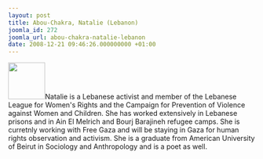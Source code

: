 ```yaml
---
layout: post
title: Abou-Chakra, Natalie (Lebanon)
joomla_id: 272
joomla_url: abou-chakra-natalie-lebanon
date: 2008-12-21 09:46:26.000000000 +01:00
---
```

<img src="http://www.freegaza.org/uploads/passengers/" width="75" />Natalie is a Lebanese activist and member of the Lebanese League for Women\'s Rights and the Campaign for Prevention of Violence against Women and Children. She has worked extensively in Lebanese prisons and in Ain El Melrich and Bourj Barajineh refugee camps. She is curretnly working with Free Gaza and will be staying in Gaza for human rights observation and activism. She is a graduate from American University of Beirut in Sociology and Anthropology and is a poet as well.<p><a href=""></a></p>
